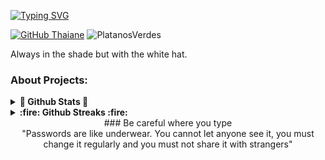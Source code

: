 [![Typing SVG](https://readme-typing-svg.herokuapp.com?color=00F72B&lines=Hello+friend.;Welcome+to+my+space)](https://git.io/typing-svg)

[![GitHub Thaiane](https://img.shields.io/github/followers/PlatanosVerdes?label=follow&style=social)](https://github.com/PlatanosVerdes)
<img src="https://komarev.com/ghpvc/?username=PlatanosVerdes&label=Profile%20views&color=59405c&style=flat" alt="PlatanosVerdes" />

Always in the shade but with the white hat.

### About Projects:

<details>	
  <summary><b>🌟 Github Stats 🌟</b></summary>
  <br/>
  <img height="180em" src="https://github-readme-stats.vercel.app/api?username=PlatanosVerdes&show_icons=true&theme=radical&hide_border=true&&count_private=true&include_all_commits=true" />
  <img height="180em" src="https://github-readme-stats.vercel.app/api/top-langs/?username=PlatanosVerdes&exclude_repo=KNN-Image-Classification&show_icons=true&hide_border=true&layout=compact&langs_count=8&theme=radical"/>
</details>

<details>	
  <summary><b> :fire: Github Streaks :fire: </b></summary>
  <br/>
  <img height="180em" src="https://github-readme-streak-stats.herokuapp.com/?user=PlatanosVerdes&hide_border=true&theme=radical" />
</details>



<div align="center">
### Be careful where you type
<br />	
"Passwords are like underwear. You cannot let anyone see it, you must change it regularly and you must not share it with strangers"
</div>
